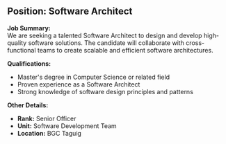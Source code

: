 ## **Position: Software Architect**

**Job Summary:**  
We are seeking a talented Software Architect to design and develop high-quality software solutions. The candidate will collaborate with cross-functional teams to create scalable and efficient software architectures.

**Qualifications:**  
- Master's degree in Computer Science or related field
- Proven experience as a Software Architect
- Strong knowledge of software design principles and patterns

**Other Details:**
- **Rank:** Senior Officer
- **Unit:** Software Development Team
- **Location:** BGC Taguig